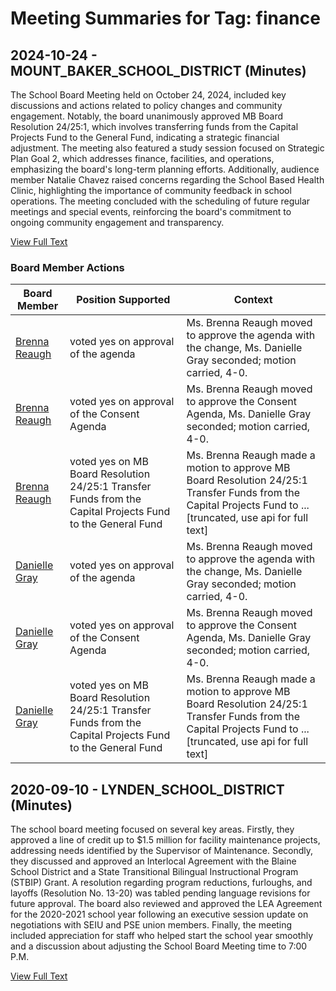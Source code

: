 # Meeting Summaries for Tag: finance

## 2024-10-24 - MOUNT_BAKER_SCHOOL_DISTRICT (Minutes)

The School Board Meeting held on October 24, 2024, included key discussions and actions related to policy changes and community engagement. Notably, the board unanimously approved MB Board Resolution 24/25:1, which involves transferring funds from the Capital Projects Fund to the General Fund, indicating a strategic financial adjustment. The meeting also featured a study session focused on Strategic Plan Goal 2, which addresses finance, facilities, and operations, emphasizing the board's long-term planning efforts. Additionally, audience member Natalie Chavez raised concerns regarding the School Based Health Clinic, highlighting the importance of community feedback in school operations. The meeting concluded with the scheduling of future regular meetings and special events, reinforcing the board's commitment to ongoing community engagement and transparency.

[View Full Text](https://raw.githubusercontent.com/VoronoiPerspectives/WashingtonStateSchoolBoardExplorer/refs/heads/main/data/countries/usa/states/wa/counties/whatcom/school_boards/mount_baker_school_district/2024/2024-10-24-minutes.txt)

### Board Member Actions

| Board Member | Position Supported | Context |
|--------------|--------------------|---------|
| [Brenna Reaugh](board_member_340.md) | voted yes on approval of the agenda | Ms. Brenna Reaugh moved to approve the agenda with the change, Ms. Danielle Gray seconded; motion carried, 4-0. |
| [Brenna Reaugh](board_member_340.md) | voted yes on approval of the Consent Agenda | Ms. Brenna Reaugh moved to approve the Consent Agenda, Ms. Danielle Gray seconded; motion carried, 4-0. |
| [Brenna Reaugh](board_member_340.md) | voted yes on MB Board Resolution 24/25:1 Transfer Funds from the Capital Projects Fund to the General Fund | Ms. Brenna Reaugh made a motion to approve MB Board Resolution 24/25:1 Transfer Funds from the Capital Projects Fund to ...[truncated, use api for full text] |
| [Danielle Gray](board_member_337.md) | voted yes on approval of the agenda | Ms. Brenna Reaugh moved to approve the agenda with the change, Ms. Danielle Gray seconded; motion carried, 4-0. |
| [Danielle Gray](board_member_337.md) | voted yes on approval of the Consent Agenda | Ms. Brenna Reaugh moved to approve the Consent Agenda, Ms. Danielle Gray seconded; motion carried, 4-0. |
| [Danielle Gray](board_member_337.md) | voted yes on MB Board Resolution 24/25:1 Transfer Funds from the Capital Projects Fund to the General Fund | Ms. Brenna Reaugh made a motion to approve MB Board Resolution 24/25:1 Transfer Funds from the Capital Projects Fund to ...[truncated, use api for full text] |

## 2020-09-10 - LYNDEN_SCHOOL_DISTRICT (Minutes)

The school board meeting focused on several key areas.  Firstly, they approved a line of credit up to $1.5 million for facility maintenance projects, addressing needs identified by the Supervisor of Maintenance. Secondly, they discussed and approved an Interlocal Agreement with the Blaine School District and a State Transitional Bilingual Instructional Program (STBIP) Grant. A resolution regarding program reductions, furloughs, and layoffs (Resolution No. 13-20) was tabled pending language revisions for future approval. The board also reviewed and approved the LEA Agreement for the 2020-2021 school year following an executive session update on negotiations with SEIU and PSE union members. Finally, the meeting included appreciation for staff who helped start the school year smoothly and a discussion about adjusting the School Board Meeting time to 7:00 P.M.

[View Full Text](https://raw.githubusercontent.com/VoronoiPerspectives/WashingtonStateSchoolBoardExplorer/refs/heads/main/data/countries/usa/states/wa/counties/whatcom/school_boards/lynden_school_district/2020/2020-09-10-minutes.txt)

